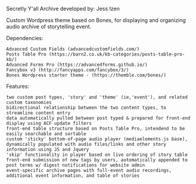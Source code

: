 

Secretly Y'all Archive developed by: Jess Izen

Custom Wordpress theme based on Bones, for displaying and organizing audio archive of storytelling event.

Dependencies:

    Advanced Custom Fields (advancedcustomfields.com/)
    Posts Table Pro (https://barn2.co.uk/kb-categories/posts-table-pro-kb/)
    Advanced Forms Pro (https://advancedforms.github.io/)
    Fancybox v3 (http://fancyapps.com/fancybox/3/)
    Bones Wordpress starter theme - (https://themble.com/bones/)

Features:

    two custom post types, 'story' and 'theme' (ie,'event'), and related custom taxonomies
    bidirectional relationship between the two content types, to streamline content entry
    data automatically pulled between post typed & prepared for front-end display using ACF update filters
    front-end table structure based on Posts Table Pro, intendend to be easily searchable and sortable
    custom 'sticky' bottom-of-page audio player (mediaelements.js base), dynamically populated with audio files/links and other story information using JS and Jquery
    'skip' functionality in player based on live ordering of story table
    front-end submission of new tags by users, automatically appended to post terms w/ digest notifications for website admin
    event-specific archive pages with full-event audio recordings, additional event information, and table of stories

